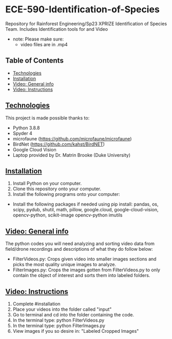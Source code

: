 # ECE-590-Identification-of-Species
Repository for Rainforest Engineering/Sp23 XPRIZE Identification of 
Species Team.
Includes Identification tools for and Video
* note: Please make sure: 
  * video files are in .mp4 

## Table of Contents
* [Technologies](#technologies)
* [Installation](#installation)
* [Video: General info](#video-general-info)
* [Video: Instructions](#instructions-video)

## [Technologies](#technologies)
This project is made possible thanks to: 
* Python 3.8.8
* Spyder 4
* microfaune (https://github.com/microfaune/microfaune)
* BirdNet (https://github.com/kahst/BirdNET)
* Google Cloud Vision
* Laptop provided by Dr. Matrin Brooke (Duke University)

## [Installation](#installation)
1. Install Python on your computer. 
2. Clone this repository onto your computer.
3. Install the following programs onto your computer:
* Install the following packages if needed using pip install: 
      pandas, os, scipy, pydub, shutil, math,
      pillow, google.cloud, google-cloud-vision, opencv-python, 
      scikit-image opencv-python imutils

## [Video: General info](#video-general-info)
The python codes you will need analyzing and sorting video data from field/drone 
recordings and descriptions of what they do follow below:

* FilterVideos.py: Crops given video into smaller images sections and picks
  the most quality unique images to analyze.
* FilterImages.py: Crops the images gotten from FilterVideos.py to only contain
  the object of interest and sorts them into labeled folders. 
  
## [Video: Instructions](#instructions-video)
1. Complete #installation
2. Place your videos into the folder called "input"
3. Go to terminal and cd into the folder containing the code. 
4. In the terminal type: python FilterVideos.py 
5. In the terminal type: python FilterImages.py 
6. View images if you so desire in: "Labeled Cropped Images"
